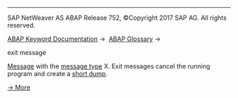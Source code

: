   

* * *

SAP NetWeaver AS ABAP Release 752, ©Copyright 2017 SAP AG. All rights reserved.

[ABAP Keyword Documentation](https://help.sap.com/doc/abapdocu_752_index_htm/7.52/en-US/abenabap.htm) →  [ABAP Glossary](https://help.sap.com/doc/abapdocu_752_index_htm/7.52/en-US/abenabap_glossary.htm) → 

exit message

[Message](https://help.sap.com/doc/abapdocu_752_index_htm/7.52/en-US/abenmessage_glosry.htm "Glossary Entry") with the [message type](https://help.sap.com/doc/abapdocu_752_index_htm/7.52/en-US/abenmessage_type_glosry.htm "Glossary Entry") X. Exit messages cancel the running program and create a [short dump](https://help.sap.com/doc/abapdocu_752_index_htm/7.52/en-US/abenshort_dump_glosry.htm "Glossary Entry").

[→ More](https://help.sap.com/doc/abapdocu_752_index_htm/7.52/en-US/abenabap_messages_types.htm)